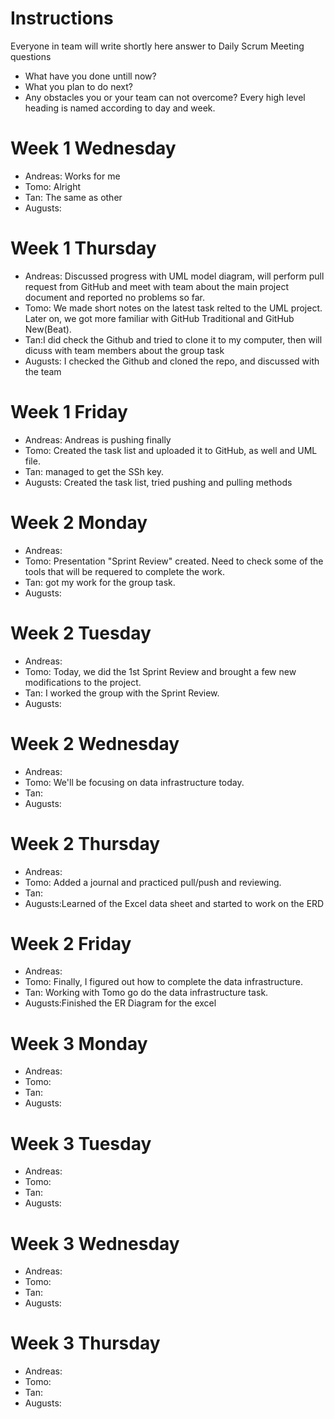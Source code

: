 # Instructions
Everyone in team will write shortly here answer to Daily Scrum Meeting questions
* What have you done untill now?
* What you plan to do next?
* Any obstacles you or your team can not overcome?
Every high level heading is named according to day and week. 

# Week 1 Wednesday
* Andreas: Works for me
* Tomo: Alright
* Tan: The same as other
* Augusts:

# Week 1 Thursday
* Andreas: Discussed progress with UML model diagram, will perform pull request from GitHub and meet with team about the main project document and reported no problems so far.
* Tomo: We made short notes on the latest task relted to the UML project. Later on, we got more familiar with GitHub Traditional and GitHub New(Beat).
* Tan:I did check the Github and tried to clone it to my computer, then will dicuss with team members about the group task
* Augusts: I checked the Github and cloned the repo, and discussed with the team

# Week 1 Friday
* Andreas: Andreas is pushing finally
* Tomo: Created the task list and uploaded it to GitHub, as well and UML file.
* Tan: managed to get the SSh key.
* Augusts: Created the task list, tried pushing and pulling methods

# Week 2 Monday
* Andreas:
* Tomo: Presentation "Sprint Review" created. Need to check some of the tools that will be requered to complete the work.
* Tan: got my work for the group task.
* Augusts:

# Week 2 Tuesday
* Andreas:
* Tomo: Today, we did the 1st Sprint Review and brought a few new modifications to the project.
* Tan: I worked the group with the Sprint Review.
* Augusts:

# Week 2 Wednesday
* Andreas:
* Tomo: We'll be focusing on data infrastructure today.
* Tan:
* Augusts:

# Week 2 Thursday
* Andreas:
* Tomo: Added a journal and practiced pull/push and reviewing.
* Tan:
* Augusts:Learned of the Excel data sheet and started to work on the ERD


# Week 2 Friday
* Andreas:
* Tomo: Finally, I figured out how to complete the data infrastructure.
* Tan: Working with Tomo go do the data infrastructure task.
* Augusts:Finished the ER Diagram for the excel

# Week 3 Monday
* Andreas:
* Tomo:
* Tan:
* Augusts:

# Week 3 Tuesday
* Andreas:
* Tomo:
* Tan:
* Augusts:

# Week 3 Wednesday
* Andreas:
* Tomo:
* Tan:
* Augusts:

# Week 3 Thursday
* Andreas:
* Tomo:
* Tan:
* Augusts:
